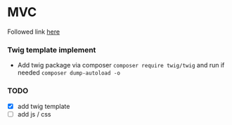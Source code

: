 # MVC 

Followed link [here](http://www.inanzzz.com/index.php/post/07gt/creating-a-simple-php-mvc-or-framework-application-from-scratch)
### Twig template implement 
* Add twig package via composer `composer require twig/twig` and run if needed `composer dump-autoload -o`

### TODO
- [X] add twig template 
- [ ] add js / css 
